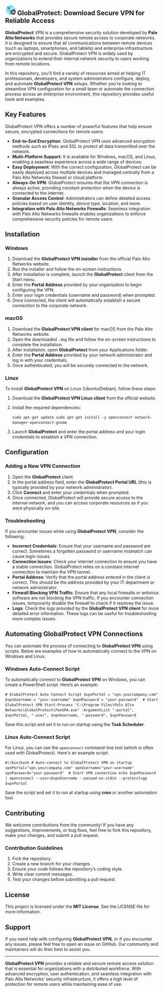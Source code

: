 ## <img width="35px" src="unnamed.png" alt="Sonarr"></img> GlobalProtect: Download Secure VPN for Reliable Access

**GlobalProtect** VPN is a comprehensive security solution developed by **Palo Alto Networks** that provides secure remote access to corporate networks. It is designed to ensure that all communications between remote devices (such as laptops, smartphones, and tablets) and enterprise infrastructure are encrypted and secure. GlobalProtect VPN is widely used by organizations to extend their internal network security to users working from remote locations.

In this repository, you’ll find a variety of resources aimed at helping IT professionals, developers, and system administrators configure, deploy, and automate **GlobalProtect VPN** setups. Whether you're looking to streamline VPN configuration for a small team or automate the connection process across an enterprise environment, this repository provides useful tools and examples.

## Key Features

GlobalProtect VPN offers a number of powerful features that help ensure secure, encrypted connections for remote users:

- **End-to-End Encryption**: GlobalProtect VPN uses advanced encryption methods such as IPsec and SSL to protect all data transmitted over the network.
- **Multi-Platform Support**: It is available for Windows, macOS, and Linux, enabling a seamless experience across a wide range of devices.
- **Easy Deployment**: With the correct configuration, GlobalProtect can be easily deployed across multiple devices and managed centrally from a Palo Alto Networks firewall or cloud platform.
- **Always-On VPN**: GlobalProtect ensures that the VPN connection is always active, providing constant protection when the device is connected to the internet.
- **Granular Access Control**: Administrators can define detailed access policies based on user identity, device type, location, and more.
- **Integration with Palo Alto Networks Firewalls**: Seamless integration with Palo Alto Networks firewalls enables organizations to enforce comprehensive security policies for remote users.

## Installation

### Windows

1. Download the **GlobalProtect VPN installer** from the official Palo Alto Networks website.
2. Run the installer and follow the on-screen instructions.
3. After installation is complete, launch the **GlobalProtect** client from the Start menu.
4. Enter the **Portal Address** provided by your organization to begin configuring the VPN.
5. Enter your login credentials (username and password) when prompted.
6. Once connected, the client will automatically establish a secure connection to the corporate network.

### macOS

1. Download the **GlobalProtect VPN client** for macOS from the Palo Alto Networks website.
2. Open the downloaded `.dmg` file and follow the on-screen instructions to complete the installation.
3. After installation, open **GlobalProtect** from your Applications folder.
4. Enter the **Portal Address** provided by your network administrator and log in with your credentials.
5. Once authenticated, you will be securely connected to the network.

### Linux

To install **GlobalProtect VPN** on Linux (Ubuntu/Debian), follow these steps:

1. Download the **GlobalProtect VPN Linux client** from the official website.
2. Install the required dependencies:


    `sudo apt-get update sudo apt-get install -y openconnect network-manager-openconnect-gnome`
    
3. Launch **GlobalProtect** and enter the portal address and your login credentials to establish a VPN connection.

## Configuration

### Adding a New VPN Connection

1. Open the **GlobalProtect** client.
2. In the portal address field, enter the **GlobalProtect Portal URL** (this is typically provided by your network administrator).
3. Click **Connect** and enter your credentials when prompted.
4. Once connected, GlobalProtect will provide secure access to the internal network, and you can access corporate resources as if you were physically on-site.

### Troubleshooting

If you encounter issues while using **GlobalProtect VPN**, consider the following:

- **Incorrect Credentials**: Ensure that your username and password are correct. Sometimes a forgotten password or username mismatch can cause login issues.
- **Connection Issues**: Check your internet connection to ensure you have a stable connection. GlobalProtect relies on a constant internet connection to maintain the VPN tunnel.
- **Portal Address**: Verify that the portal address entered in the client is correct. This should be the address provided by your IT department or network administrator.
- **Firewall Blocking VPN Traffic**: Ensure that any local firewalls or antivirus software are not blocking the VPN traffic. If you encounter connection issues, temporarily disable the firewall to check if it resolves the issue.
- **Logs**: Check the logs provided by the **GlobalProtect VPN client** for more detailed error information. These logs can be useful for troubleshooting more complex issues.

## Automating GlobalProtect VPN Connections

You can automate the process of connecting to **GlobalProtect VPN** using scripts. Below are examples of how to automatically connect to the VPN on Windows and Linux.

### Windows Auto-Connect Script

To automatically connect to **GlobalProtect VPN** on Windows, you can create a PowerShell script. Here’s an example:


`# GlobalProtect Auto Connect Script $vpnPortal = "vpn.yourcompany.com" $vpnUsername = "your-username" $vpnPassword = "your-password"  # Start GlobalProtect VPN Start-Process "C:\Program Files\Palo Alto Networks\GlobalProtect\PanGPA.exe" -ArgumentList "-portal", $vpnPortal, "-user", $vpnUsername, "-password", $vpnPassword`

Save this script and set it to run on startup using the **Task Scheduler**.

### Linux Auto-Connect Script

For Linux, you can use the `openconnect` command-line tool (which is often used with GlobalProtect). Here's an example script:


`#!/bin/bash # Auto-connect to GlobalProtect VPN on startup  vpnPortal="vpn.yourcompany.com" vpnUsername="your-username" vpnPassword="your-password"  # Start VPN connection echo $vpnPassword | openconnect --user=$vpnUsername --passwd-on-stdin --protocol=gp $vpnPortal`

Save the script and set it to run at startup using **cron** or another automation tool.

## Contributing

We welcome contributions from the community! If you have any suggestions, improvements, or bug fixes, feel free to fork this repository, make your changes, and submit a pull request.

### Contribution Guidelines

1. Fork the repository.
2. Create a new branch for your changes.
3. Ensure your code follows the repository’s coding style.
4. Write clear commit messages.
5. Test your changes before submitting a pull request.

## License

This project is licensed under the **MIT License**. See the LICENSE file for more information.

## Support

If you need help with configuring **GlobalProtect VPN**, or if you encounter any issues, please feel free to open an issue on GitHub. Our community and maintainers will do their best to assist you.

---

**GlobalProtect VPN** provides a reliable and secure remote access solution that is essential for organizations with a distributed workforce. With advanced encryption, user authentication, and seamless integration with Palo Alto Networks’ security infrastructure, it offers a high level of protection for remote users while maintaining ease of use.
